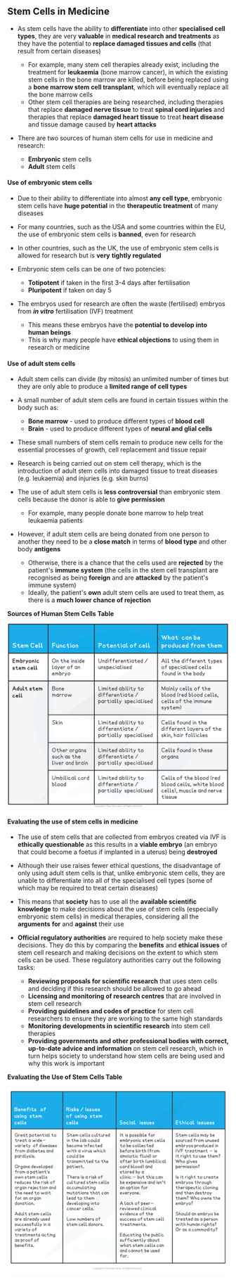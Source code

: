 ## Stem Cells in Medicine

* As stem cells have the ability to **differentiate** into other **specialised cell types**, they are very **valuable** in **medical research and treatments** as they have the potential to **replace damaged tissues and cells** (that result from certain diseases)

  + For example, many stem cell therapies already exist, including the treatment for **leukaemia** (bone marrow cancer), in which the existing stem cells in the bone marrow are killed, before being replaced using a **bone marrow stem cell transplant**, which will eventually replace all the bone marrow cells
  + Other stem cell therapies are being researched, including therapies that replace **damaged nerve tissue** to treat **spinal cord injuries** and therapies that replace **damaged heart tissue** to treat **heart disease** and tissue damage caused by **heart attacks**
* There are two sources of human stem cells for use in medicine and research:

  + **Embryonic** stem cells
  + **Adult** stem cells

#### Use of embryonic stem cells

* Due to their ability to differentiate into almost **any cell type**, embryonic stem cells have **huge potential** in the **therapeutic treatment** of many diseases
* For many countries, such as the USA and some countries within the EU, the use of embryonic stem cells is **banned**, even for research
* In other countries, such as the UK, the use of embryonic stem cells is allowed for research but is **very** **tightly regulated**
* Embryonic stem cells can be one of two potencies:

  + **Totipotent** if taken in the first 3-4 days after fertilisation
  + **Pluripotent** if taken on day 5
* The embryos used for research are often the waste (fertilised) embryos from ***in vitro*** fertilisation (IVF) treatment

  + This means these embryos have the **potential to develop into human beings**
  + This is why many people have **ethical objections** to using them in research or medicine

#### Use of adult stem cells

* Adult stem cells can divide (by mitosis) an unlimited number of times but they are only able to produce a **limited range of cell types**
* A small number of adult stem cells are found in certain tissues within the body such as:

  + **Bone marrow** - used to produce different types of **blood cell**
  + **Brain** - used to produce different types of **neural and glial cells**
* These small numbers of stem cells remain to produce new cells for the essential processes of growth, cell replacement and tissue repair
* Research is being carried out on stem cell therapy, which is the introduction of adult stem cells into damaged tissue to treat diseases (e.g. leukaemia) and injuries (e.g. skin burns)
* The use of adult stem cells is **less controversial** than embryonic stem cells because the donor is able to **give permission**

  + For example, many people donate bone marrow to help treat leukaemia patients
* However, if adult stem cells are being donated from one person to another they need to be a **close match** in terms of **blood type** and other body **antigens**

  + Otherwise, there is a chance that the cells used are **rejected** by the patient's **immune system** (the cells in the stem cell transplant are recognised as being **foreign** and are **attacked** by the patient's immune system)
  + Ideally, the patient's **own** adult stem cells are used to treat them, as there is a **much lower chance of rejection**

**Sources of Human Stem Cells Table**

![Animal stem cells](Animal-stem-cells.png)

#### Evaluating the use of stem cells in medicine

* The use of stem cells that are collected from embryos created via IVF is **ethically questionable** as this results in a **viable embryo** (an embryo that could become a foetus if implanted in a uterus) being **destroyed**
* Although their use raises fewer ethical questions, the disadvantage of only using adult stem cells is that, unlike embryonic stem cells, they are unable to differentiate into all of the specialised cell types (some of which may be required to treat certain diseases)
* This means that **society** has to use all the **available scientific knowledge** to make decisions about the use of stem cells (especially embryonic stem cells) in medical therapies, considering all the **arguments** **for** and **against** their use
* **Official regulatory authorities** are required to help society make these decisions. They do this by comparing the **benefits** and **ethical issues** of stem cell research and making decisions on the extent to which stem cells can be used. These regulatory authorities carry out the following tasks:

  + **Reviewing proposals for scientific research** that uses stem cells and deciding if this research should be allowed to go ahead
  + **Licensing and monitoring of research centres** that are involved in stem cell research
  + **Providing guidelines and codes of practice** for stem cell researchers to ensure they are working to the same high standards
  + **Monitoring developments in scientific research** into stem cell therapies
  + **Providing governments and other professional bodies with correct, up-to-date advice and information** on stem cell research, which in turn helps society to understand how stem cells are being used and why this work is important

**Evaluating the Use of Stem Cells Table**

![Evaluating stem cells table1](Evaluating-stem-cells-table1.png)